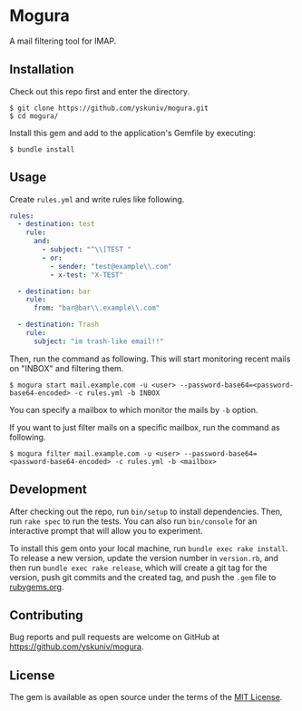 # Mogura

A mail filtering tool for IMAP.

## Installation

Check out this repo first and enter the directory.

```console
$ git clone https://github.com/yskuniv/mogura.git
$ cd mogura/
```

Install this gem and add to the application's Gemfile by executing:

    $ bundle install

## Usage

Create `rules.yml` and write rules like following.

```yaml
rules:
  - destination: test
    rule:
      and:
        - subject: "^\\[TEST "
        - or:
          - sender: "test@example\\.com"
          - x-test: "X-TEST"

  - destination: bar
    rule:
      from: "bar@bar\\.example\\.com"

  - destination: Trash
    rule:
      subject: "im trash-like email!!"
```

Then, run the command as following. This will start monitoring recent mails on "INBOX" and filtering them.

```console
$ mogura start mail.example.com -u <user> --password-base64=<password-base64-encoded> -c rules.yml -b INBOX
```

You can specify a mailbox to which monitor the mails by `-b` option.

If you want to just filter mails on a specific mailbox, run the command as following.

```console
$ mogura filter mail.example.com -u <user> --password-base64=<password-base64-encoded> -c rules.yml -b <mailbox>
```

## Development

After checking out the repo, run `bin/setup` to install dependencies. Then, run `rake spec` to run the tests. You can also run `bin/console` for an interactive prompt that will allow you to experiment.

To install this gem onto your local machine, run `bundle exec rake install`. To release a new version, update the version number in `version.rb`, and then run `bundle exec rake release`, which will create a git tag for the version, push git commits and the created tag, and push the `.gem` file to [rubygems.org](https://rubygems.org).

## Contributing

Bug reports and pull requests are welcome on GitHub at https://github.com/yskuniv/mogura.

## License

The gem is available as open source under the terms of the [MIT License](https://opensource.org/licenses/MIT).
